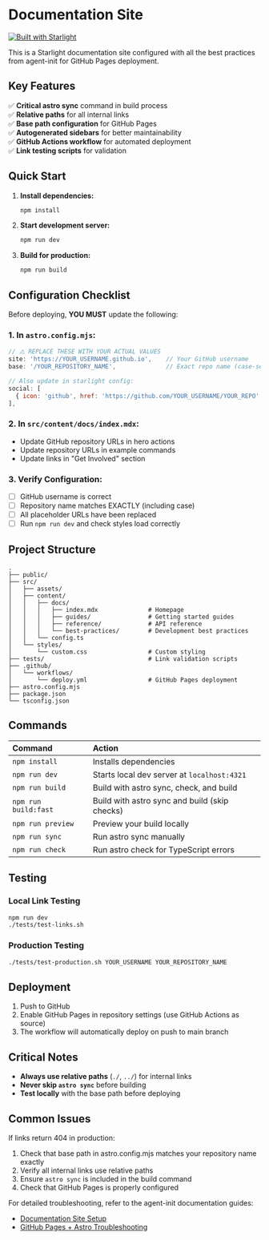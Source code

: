 # Documentation Site

[![Built with Starlight](https://astro.badg.es/v2/built-with-starlight/tiny.svg)](https://starlight.astro.build)

This is a Starlight documentation site configured with all the best practices from agent-init for GitHub Pages deployment.

## Key Features

✅ **Critical astro sync** command in build process  
✅ **Relative paths** for all internal links  
✅ **Base path configuration** for GitHub Pages  
✅ **Autogenerated sidebars** for better maintainability  
✅ **GitHub Actions workflow** for automated deployment  
✅ **Link testing scripts** for validation  

## Quick Start

1. **Install dependencies:**
   ```bash
   npm install
   ```

2. **Start development server:**
   ```bash
   npm run dev
   ```

3. **Build for production:**
   ```bash
   npm run build
   ```

## Configuration Checklist

Before deploying, **YOU MUST** update the following:

### 1. In `astro.config.mjs`:
```javascript
// ⚠️ REPLACE THESE WITH YOUR ACTUAL VALUES
site: 'https://YOUR_USERNAME.github.io',    // Your GitHub username
base: '/YOUR_REPOSITORY_NAME',              // Exact repo name (case-sensitive!)

// Also update in starlight config:
social: [
  { icon: 'github', href: 'https://github.com/YOUR_USERNAME/YOUR_REPO' },
],
```

### 2. In `src/content/docs/index.mdx`:
- Update GitHub repository URLs in hero actions
- Update repository URLs in example commands
- Update links in "Get Involved" section

### 3. Verify Configuration:
- [ ] GitHub username is correct
- [ ] Repository name matches EXACTLY (including case)
- [ ] All placeholder URLs have been replaced
- [ ] Run `npm run dev` and check styles load correctly

## Project Structure

```
.
├── public/
├── src/
│   ├── assets/
│   ├── content/
│   │   ├── docs/
│   │   │   ├── index.mdx              # Homepage
│   │   │   ├── guides/                # Getting started guides
│   │   │   ├── reference/             # API reference
│   │   │   └── best-practices/        # Development best practices
│   │   └── config.ts
│   └── styles/
│       └── custom.css                 # Custom styling
├── tests/                             # Link validation scripts
├── .github/
│   └── workflows/
│       └── deploy.yml                 # GitHub Pages deployment
├── astro.config.mjs
├── package.json
└── tsconfig.json
```

## Commands

| Command                   | Action                                           |
| :------------------------ | :----------------------------------------------- |
| `npm install`             | Installs dependencies                            |
| `npm run dev`             | Starts local dev server at `localhost:4321`      |
| `npm run build`           | Build with astro sync, check, and build          |
| `npm run build:fast`      | Build with astro sync and build (skip checks)   |
| `npm run preview`         | Preview your build locally                       |
| `npm run sync`            | Run astro sync manually                          |
| `npm run check`           | Run astro check for TypeScript errors            |

## Testing

### Local Link Testing
```bash
npm run dev
./tests/test-links.sh
```

### Production Testing
```bash
./tests/test-production.sh YOUR_USERNAME YOUR_REPOSITORY_NAME
```

## Deployment

1. Push to GitHub
2. Enable GitHub Pages in repository settings (use GitHub Actions as source)
3. The workflow will automatically deploy on push to main branch

## Critical Notes

- **Always use relative paths** (`./`, `../`) for internal links
- **Never skip `astro sync`** before building
- **Test locally** with the base path before deploying

## Common Issues

If links return 404 in production:
1. Check that base path in astro.config.mjs matches your repository name exactly
2. Verify all internal links use relative paths
3. Ensure `astro sync` is included in the build command
4. Check that GitHub Pages is properly configured

For detailed troubleshooting, refer to the agent-init documentation guides:
- [Documentation Site Setup](https://github.com/garywu/claude-init/blob/main/docs/documentation-site-setup.md)
- [GitHub Pages + Astro Troubleshooting](https://github.com/garywu/claude-init/blob/main/docs/github-pages-astro-troubleshooting.md)